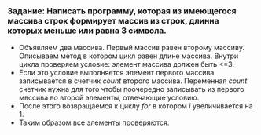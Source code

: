 ### Задание: Написать программу, которая из имеющегося массива строк формирует массив из строк, длинна которых меньше или равна 3 символа. 

* Объявляем два массива. Первый массив равен второму массиву. Описываем метод в котором цикл равен длине массива. Внутри цикла проверяем условие: элемент массива должен быть <=3.
* Если это условие выполняется элемент первого массива записывается в счетчик *count* второго массива. Переменная *count* счетчик нужна для того чтобы поочередно записывать из первого мвссива во второй элементы, отвечающие условию. 
* После этого возвращаемся к циклу *for* в котором *i* увеличивается на 1. 
* Таким образом все элементы проверяются.